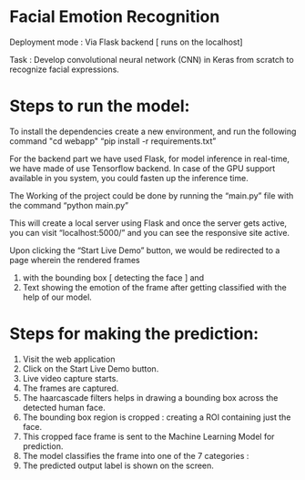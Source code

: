 # Facial Emotion Recognition
Deployment mode : Via Flask backend [ runs on the localhost]

Task : Develop convolutional neural network (CNN) in Keras from scratch to recognize facial expressions.

# Steps to run the model:
To install the dependencies create a new environment, and  run the following command
"cd webapp"
“pip install -r requirements.txt”

For the backend part we have used Flask, for model inference in real-time, we have made of use Tensorflow backend. In case of the GPU support available in you system, you could fasten up the inference time.

The Working of the project could be done by running the “main.py” file with the command 
“python main.py” 

This will create a local server using Flask and once the server gets active, you can visit 
“localhost:5000/” and you can see the responsive site active. 


Upon clicking the “Start Live Demo” button, we would be redirected to a page wherein the rendered frames
1)	with the bounding box [ detecting the face ] and
2)	Text showing the emotion of the frame after getting classified with the help of our model.


# Steps for making the prediction:
1)	 Visit the web application
2)	Click on the Start Live Demo button.
3)	Live video capture starts.
4)	The frames are captured.
5)	The haarcascade filters helps in drawing a bounding box across the detected human face.
6)	The bounding box region is cropped : creating a ROI containing just the face.
7)	This cropped face frame is sent to the Machine Learning Model for prediction.
8)	The model classifies the frame into one of the 7 categories : 
9) The predicted output label is shown on the screen.
